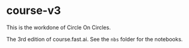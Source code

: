 # course-v3

This is the workdone of Circle On Circles.

The 3rd edition of course.fast.ai. See the `nbs` folder for the notebooks.
